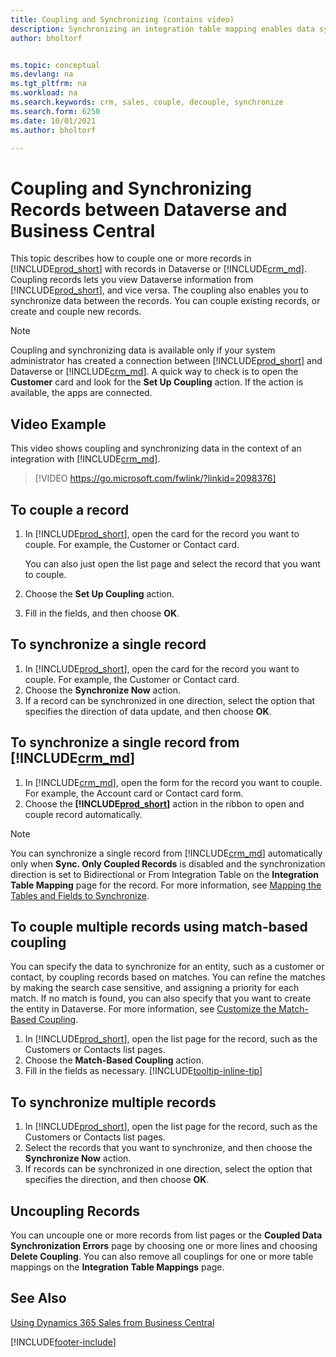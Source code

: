 ```yaml
---
title: Coupling and Synchronizing (contains video)
description: Synchronizing an integration table mapping enables data syncing in all records in a table in Business Central and Dynamics 365 Sales table that are coupled.
author: bholtorf


ms.topic: conceptual
ms.devlang: na
ms.tgt_pltfrm: na
ms.workload: na
ms.search.keywords: crm, sales, couple, decouple, synchronize
ms.search.form: 6250
ms.date: 10/01/2021
ms.author: bholtorf

---
```


# Coupling and Synchronizing Records between Dataverse and Business Central

This topic describes how to couple one or more records in [!INCLUDE[prod_short](includes/prod_short.md)] with records in Dataverse or [!INCLUDE[crm_md](includes/crm_md.md)]. Coupling records lets you view Dataverse information from [!INCLUDE[prod_short](includes/prod_short.md)], and vice versa. The coupling also enables you to synchronize data between the records. You can couple existing records, or create and couple new records.

> [!Note]
> Coupling and synchronizing data is available only if your system administrator has created a connection between [!INCLUDE[prod_short](includes/prod_short.md)] and Dataverse or [!INCLUDE[crm_md](includes/crm_md.md)]. A quick way to check is to open the **Customer** card and look for the **Set Up Coupling** action. If the action is available, the apps are connected.   

## Video Example
This video shows coupling and synchronizing data in the context of an integration with [!INCLUDE[crm_md](includes/crm_md.md)].

> [!VIDEO https://go.microsoft.com/fwlink/?linkid=2098376]

## To couple a record  
1.  In [!INCLUDE[prod_short](includes/prod_short.md)], open the card for the record you want to couple. For example, the Customer or Contact card.  

    You can also just open the list page and select the record that you want to couple.  

2.  Choose the **Set Up Coupling** action.  
3.  Fill in the fields, and then choose **OK**.  

## To synchronize a single record  
1.  In [!INCLUDE[prod_short](includes/prod_short.md)], open the card for the record you want to couple. For example, the Customer or Contact card.  
2.  Choose the **Synchronize Now** action.  
3.  If a record can be synchronized in one direction, select the option that specifies the direction of data update, and then choose **OK**.  

## To synchronize a single record from [!INCLUDE[crm_md](includes/crm_md.md)]  
1.  In [!INCLUDE[crm_md](includes/crm_md.md)], open the form for the record you want to couple. For example, the Account card or Contact card form.  
2.  Choose the **[!INCLUDE[prod_short](includes/prod_short.md)]** action in the ribbon to open and couple record automatically.

> [!Note]
> You can synchronize a single record from [!INCLUDE[crm_md](includes/crm_md.md)] automatically only when **Sync. Only Coupled Records** is disabled and the synchronization direction is set to Bidirectional or From Integration Table on the **Integration Table Mapping** page for the record. For more information, see [Mapping the Tables and Fields to Synchronize](admin-how-to-modify-table-mappings-for-synchronization.md#creating-new-records).     

## To couple multiple records using match-based coupling

You can specify the data to synchronize for an entity, such as a customer or contact, by coupling records based on matches. You can refine the matches by making the search case sensitive, and assigning a priority for each match. If no match is found, you can also specify that you want to create the entity in Dataverse. For more information, see [Customize the Match-Based Coupling](admin-how-to-set-up-a-dynamics-crm-connection.md#customize-the-match-based-coupling).  

1. In [!INCLUDE[prod_short](includes/prod_short.md)], open the list page for the record, such as the Customers or Contacts list pages.
2. Choose the **Match-Based Coupling** action.
3. Fill in the fields as necessary. [!INCLUDE[tooltip-inline-tip](includes/tooltip-inline-tip_md.md)]

## To synchronize multiple records  
1.  In [!INCLUDE[prod_short](includes/prod_short.md)], open the list page for the record, such as the Customers or Contacts list pages.  
2.  Select the records that you want to synchronize, and then choose the **Synchronize Now** action.  
3.  If records can be synchronized in one direction, select the option that specifies the direction, and then choose **OK**.  

## Uncoupling Records
You can uncouple one or more records from list pages or the **Coupled Data Synchronization Errors** page by choosing one or more lines and choosing **Delete Coupling**. You can also remove all couplings for one or more table mappings on the **Integration Table Mappings** page.

## See Also  
[Using Dynamics 365 Sales from Business Central](marketing-integrate-dynamicscrm.md)


[!INCLUDE[footer-include](includes/footer-banner.md)]
